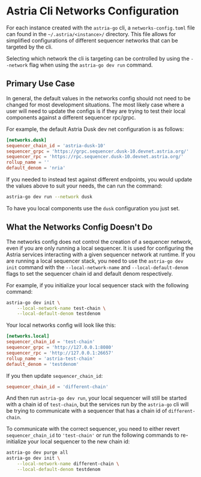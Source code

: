 # Astria Cli Networks Configuration

For each instance created with the `astria-go` cli, a `networks-config.toml`
file can found in the `~/.astria/<instance>/` directory. This file allows for
simplified configurations of different sequencer networks that can be targeted
by the cli.

Selecting which network the cli is targeting can be controlled by using the
`--network` flag when using the `astria-go dev run` command.

## Primary Use Case

In general, the default values in the networks config should not need to be
changed for most development situations. The most likely case where a user will
need to update the configs is if they are trying to test their local components
against a different sequencer rpc/grpc.

For example, the default Astria Dusk dev net configuration is as follows:

```toml
[networks.dusk]
sequencer_chain_id = 'astria-dusk-10'
sequencer_grpc = 'https://grpc.sequencer.dusk-10.devnet.astria.org/'
sequencer_rpc = 'https://rpc.sequencer.dusk-10.devnet.astria.org/'
rollup_name = ''
default_denom = 'nria'
```

If you needed to instead test against different endpoints, you would update the
values above to suit your needs, the can run the command:

```bash
astria-go dev run --network dusk
```

To have you local components use the `dusk` configuration you just set.

## What the Networks Config Doesn't Do

The networks config does not control the creation of a sequencer network, even
if you are only running a local sequencer. It is used for configuring the Astria
services interacting with a given sequencer network at runtime. If you are
running a local sequencer stack, you need to use the `astria-go dev init`
command with the `--local-network-name` and `--local-default-denom` flags to set
the sequencer chain id and default denom respectively.

For example, if you initialize your local sequencer stack with the following
command:

```bash
astria-go dev init \
    --local-network-name test-chain \
    --local-default-denom testdenom
```

Your local networks config will look like this:

```toml
[networks.local]
sequencer_chain_id = 'test-chain'
sequencer_grpc = 'http://127.0.0.1:8080'
sequencer_rpc = 'http://127.0.0.1:26657'
rollup_name = 'astria-test-chain'
default_denom = 'testdenom'
```

If you then update `sequencer_chain_id`:

```toml
sequencer_chain_id = 'different-chain'
```

And then run `astria-go dev run`, your local sequencer will still be started
with a chain id of `test-chain`, but the services run by the `astria-go` cli
will be trying to communicate with a sequencer that has a chain id of
`different-chain`.

To communicate with the correct sequencer, you need to either revert
`sequencer_chain_id` to `'test-chain'` or run the following commands to
re-initialize your local sequencer to the new chain id:

```bash
astria-go dev purge all
astria-go dev init \
    --local-network-name different-chain \
    --local-default-denom testdenom

```
